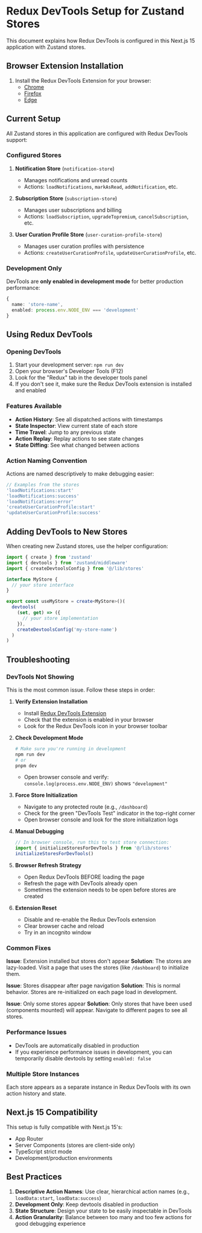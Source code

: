 # Redux DevTools Setup for Zustand Stores

This document explains how Redux DevTools is configured in this Next.js 15 application with Zustand stores.

## Browser Extension Installation

1. Install the Redux DevTools Extension for your browser:
   - [Chrome](https://chrome.google.com/webstore/detail/redux-devtools/lmhkpmbekcpmknklioeibfkpmmfibljd)
   - [Firefox](https://addons.mozilla.org/en-US/firefox/addon/reduxdevtools/)
   - [Edge](https://microsoftedge.microsoft.com/addons/detail/redux-devtools/nnkgneoiohoecpdiaponcejilbhhikei)

## Current Setup

All Zustand stores in this application are configured with Redux DevTools support:

### Configured Stores

1. **Notification Store** (`notification-store`)
   - Manages notifications and unread counts
   - Actions: `loadNotifications`, `markAsRead`, `addNotification`, etc.

2. **Subscription Store** (`subscription-store`)
   - Manages user subscriptions and billing
   - Actions: `loadSubscription`, `upgradeTopremium`, `cancelSubscription`, etc.

3. **User Curation Profile Store** (`user-curation-profile-store`)
   - Manages user curation profiles with persistence
   - Actions: `createUserCurationProfile`, `updateUserCurationProfile`, etc.

### Development Only

DevTools are **only enabled in development mode** for better production performance:

```typescript
{
  name: 'store-name',
  enabled: process.env.NODE_ENV === 'development'
}
```

## Using Redux DevTools

### Opening DevTools

1. Start your development server: `npm run dev`
2. Open your browser's Developer Tools (F12)
3. Look for the "Redux" tab in the developer tools panel
4. If you don't see it, make sure the Redux DevTools extension is installed and enabled

### Features Available

- **Action History**: See all dispatched actions with timestamps
- **State Inspector**: View current state of each store
- **Time Travel**: Jump to any previous state
- **Action Replay**: Replay actions to see state changes
- **State Diffing**: See what changed between actions

### Action Naming Convention

Actions are named descriptively to make debugging easier:

```typescript
// Examples from the stores
'loadNotifications:start'
'loadNotifications:success'
'loadNotifications:error'
'createUserCurationProfile:start'
'updateUserCurationProfile:success'
```

## Adding DevTools to New Stores

When creating new Zustand stores, use the helper configuration:

```typescript
import { create } from 'zustand'
import { devtools } from 'zustand/middleware'
import { createDevtoolsConfig } from '@/lib/stores'

interface MyStore {
  // your store interface
}

export const useMyStore = create<MyStore>()(
  devtools(
    (set, get) => ({
      // your store implementation
    }),
    createDevtoolsConfig('my-store-name')
  )
)
```

## Troubleshooting

### DevTools Not Showing

This is the most common issue. Follow these steps in order:

1. **Verify Extension Installation**
   - Install [Redux DevTools Extension](https://chrome.google.com/webstore/detail/redux-devtools/lmhkpmbekcpmknklioeibfkpmmfibljd)
   - Check that the extension is enabled in your browser
   - Look for the Redux DevTools icon in your browser toolbar

2. **Check Development Mode**

   ```bash
   # Make sure you're running in development
   npm run dev
   # or
   pnpm dev
   ```

   - Open browser console and verify: `console.log(process.env.NODE_ENV)` shows `"development"`

3. **Force Store Initialization**
   - Navigate to any protected route (e.g., `/dashboard`)
   - Check for the green "DevTools Test" indicator in the top-right corner
   - Open browser console and look for the store initialization logs

4. **Manual Debugging**

   ```javascript
   // In browser console, run this to test store connection:
   import { initializeStoresForDevTools } from '@/lib/stores'
   initializeStoresForDevTools()
   ```

5. **Browser Refresh Strategy**
   - Open Redux DevTools BEFORE loading the page
   - Refresh the page with DevTools already open
   - Sometimes the extension needs to be open before stores are created

6. **Extension Reset**
   - Disable and re-enable the Redux DevTools extension
   - Clear browser cache and reload
   - Try in an incognito window

### Common Fixes

**Issue**: Extension installed but stores don't appear
**Solution**: The stores are lazy-loaded. Visit a page that uses the stores (like `/dashboard`) to initialize them.

**Issue**: Stores disappear after page navigation
**Solution**: This is normal behavior. Stores are re-initialized on each page load in development.

**Issue**: Only some stores appear
**Solution**: Only stores that have been used (components mounted) will appear. Navigate to different pages to see all stores.

### Performance Issues

- DevTools are automatically disabled in production
- If you experience performance issues in development, you can temporarily disable devtools by setting `enabled: false`

### Multiple Store Instances

Each store appears as a separate instance in Redux DevTools with its own action history and state.

## Next.js 15 Compatibility

This setup is fully compatible with Next.js 15's:

- App Router
- Server Components (stores are client-side only)
- TypeScript strict mode
- Development/production environments

## Best Practices

1. **Descriptive Action Names**: Use clear, hierarchical action names (e.g., `loadData:start`, `loadData:success`)
2. **Development Only**: Keep devtools disabled in production
3. **State Structure**: Design your state to be easily inspectable in DevTools
4. **Action Granularity**: Balance between too many and too few actions for good debugging experience
